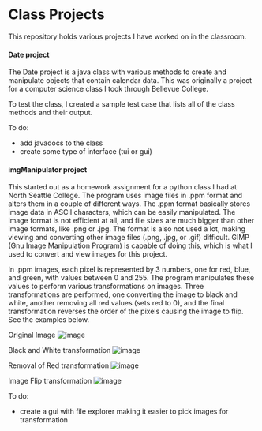 # Class Projects

This repository holds various projects I have worked on in the classroom.

#### Date project
The Date project is a java class with various methods to create and manipulate objects that contain calendar data. This was originally a project for a computer science class I took through Bellevue College.

To test the class, I created a  sample test case that lists all of the class methods and their output.

To do:
* add javadocs to the class
* create some type of interface (tui or gui)

#### imgManipulator project
This started out as a homework assignment for a python class I had at North Seattle College. The program uses image files in .ppm format and alters them in a couple of different ways. The .ppm format basically stores image data in ASCII characters, which can be easily manipulated. The image format is not efficient at all, and file sizes are much bigger than other image formats, like .png or .jpg. The format is also not used a lot, making viewing and converting other image files (.png, .jpg, or .gif) difficult. GIMP (Gnu Image Manipulation Program) is capable of doing this, which is what I used to convert and view images for this project.

In .ppm images, each pixel is represented by 3 numbers, one for red, blue, and green, with values between 0 and 255. The program manipulates these values to perform various transformations on images. Three transformations are performed, one converting the image to black and white, another removing all red values (sets red to 0), and the final transformation reverses the order of the pixels causing the image to flip. See the examples below.

Original Image
![image](https://raw.githubusercontent.com/joseph-sayler/class_projects/tree/master/imgManipulator/examples/logo.png)

Black and White transformation
![image](https://raw.githubusercontent.com/joseph-sayler/class_projects/tree/master/imgManipulator/examples/gr_logo.png)

Removal of Red transformation
![image](https://raw.githubusercontent.com/joseph-sayler/class_projects/tree/master/imgManipulator/examples/nr_logo.png)

Image Flip transformation
![image](https://raw.githubusercontent.com/joseph-sayler/class_projects/tree/master/imgManipulator/examples/fl_logo.png)

To do:
* create a gui with file explorer making it easier to pick images for transformation

